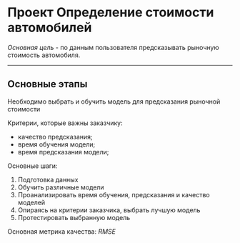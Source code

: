 # Проект Определение стоимости автомобилей

*Основная цель* - по данным пользователя предсказывать рыночную стоимость автомобиля.

---

## Основные этапы

Необходимо выбрать и обучить модель для предсказания рыночной стоимости

Критерии, которые важны заказчику:
- качество предсказания;
- время обучения модели;
- время предсказания модели;

Основные шаги:
1. Подготовка данных
2. Обучить различные модели
3. Проанализировать время обучения, предсказания и качество моделей
4. Опираясь на критерии заказчика, выбрать лучшую модель
5. Протестировать выбранную модель

Основная метрика качества: $RMSE$